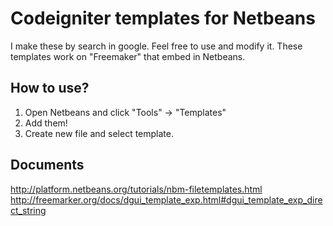 # Codeigniter templates for Netbeans
I make these by search in google. Feel free to use and modify it. These templates work on "Freemaker" that embed in Netbeans.

## How to use?
1. Open Netbeans and click "Tools" -> "Templates"
2. Add them!
3. Create new file and select template.

## Documents
http://platform.netbeans.org/tutorials/nbm-filetemplates.html
http://freemarker.org/docs/dgui_template_exp.html#dgui_template_exp_direct_string